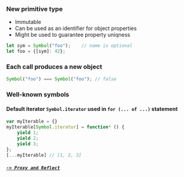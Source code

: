### New primitive type
- Immutable
- Can be used as an identifier for object properties
- Might be used to guarantee property uniqness

```JavaScript
let sym = Symbol("foo");    // name is optional
let foo = {[sym]: 42};
```

### Each call produces a new object

```JavaScript
Symbol("foo") === Symbol("foo"); // false
```

### Well-known symbols

#### Default iterator `Symbol.iterator` used in `for (... of ...)` statement

```JavaScript
var myIterable = {}
myIterable[Symbol.iterator] = function* () {
    yield 1;
    yield 2;
    yield 3;
};
[...myIterable] // [1, 2, 3]
```

##### [`-> Proxy and Reflect`](proxy_reflect.md)